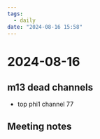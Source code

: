 ```yaml
---
tags:
  - daily
date: "2024-08-16 15:58"
---
```

# 2024-08-16 

## m13 dead channels

- top phi1 channel 77

## Meeting notes

